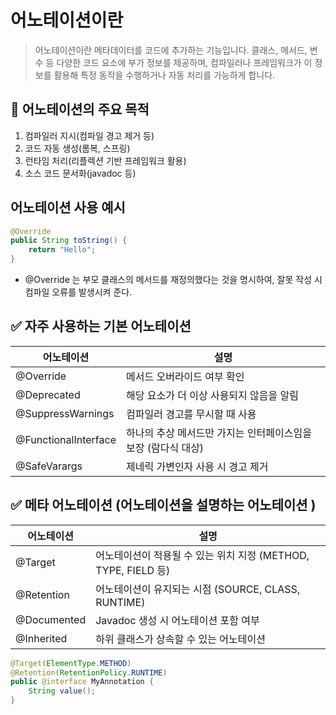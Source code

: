 # 어노테이션이란

> 어노테이션이란 메타데이터를 코드에 추가하는 기능입니다. 클래스, 메서드, 변수 등 다양한 코드 요소에 부가 정보를 제공하며, 컴파일러나 프레임워크가 이 정보를 활용해 특정 동작을 수행하거나 자동 처리를 가능하게 합니다.

## 📖 어노테이션의 주요 목적 
1. 컴파일러 지시(컴파일 경고 제거 등)
2. 코드 자동 생성(롬복, 스프링)
3. 런타임 처리(리플렉션 기반 프레임워크 활용)
4. 소스 코드 문서화(javadoc 등)

## 어노테이션 사용 예시
```java
@Override
public String toString() {
    return "Hello";
}
```
- @Override 는 부모 클래스의 메서드를 재정의했다는 것을 명시하여, 잘못 작성 시 컴파일 오류를 발생시켜 준다.


## ✅ 자주 사용하는 기본 어노테이션
|어노테이션 | 설명 |
| -- | -- |
| @Override | 메서드 오버라이드 여부 확인 |
| @Deprecated | 해당 요소가 더 이상 사용되지 않음을 알림 |
| @SuppressWarnings | 컴파일러 경고를 무시할 때 사용 |
| @FunctionalInterface | 하나의 추상 메서드만 가지는 인터페이스임을 보장 (람다식 대상) |
| @SafeVarargs | 제네릭 가변인자 사용 시 경고 제거 |

## ✅ 메타 어노테이션 (어노테이션을 설명하는 어노테이션 )
|어노테이션 | 설명 |
| -- | -- |
| @Target | 어노테이션이 적용될 수 있는 위치 지정 (METHOD, TYPE, FIELD 등) |
| @Retention | 어노테이션이 유지되는 시점 (SOURCE, CLASS, RUNTIME) |
| @Documented | Javadoc 생성 시 어노테이션 포함 여부 |
| @Inherited | 하위 클래스가 상속할 수 있는 어노테이션 |

```java
@Target(ElementType.METHOD)
@Retention(RetentionPolicy.RUNTIME)
public @interface MyAnnotation {
    String value();
}
```